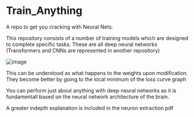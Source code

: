 # Train_Anything
A repo to get you cracking with Neural Nets.

This repository consists of a number of training models which are designed to complete specific tasks.
These are all deep neural networks (Transformers and CNNs are represented in another repository)

![image](https://github.com/Kiddu77/Train_Anything/assets/107888098/c659421d-59e1-4d12-99eb-a022eba7521f)

This can be understood as what happens to the weights upon modification.
They become better by going to the local minimum of the loss curve graph

You can perform just about anything with deep neural networks as it is fundamentall based on the neural network architecture of the brain.

A greater indepth explanation is included in the neuron extraction pdf
